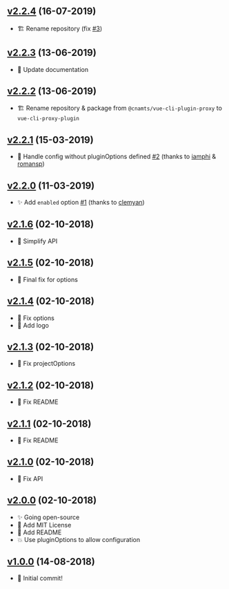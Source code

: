 ## [v2.2.4](https://github.com/deraw/vue-cli-plugin-proxy/compare/v2.2.3...v2.2.4) (16-07-2019)

* 🏗 Rename repository (fix [#3](https://github.com/deraw/vue-cli-plugin-proxy/issues/3))

## [v2.2.3](https://github.com/deraw/vue-cli-plugin-proxy/compare/v2.2.2...v2.2.3) (13-06-2019)

* 📝 Update documentation

## [v2.2.2](https://github.com/deraw/vue-cli-plugin-proxy/compare/v2.2.1...v2.2.2) (13-06-2019)

* 🏗 Rename repository & package from `@cnamts/vue-cli-plugin-proxy` to `vue-cli-proxy-plugin`

## [v2.2.1](https://github.com/deraw/vue-cli-plugin-proxy/compare/v2.2.0...v2.2.1) (15-03-2019)

* 🐛 Handle config without pluginOptions defined [#2](https://github.com/deraw/vue-cli-plugin-proxy/pull/2) (thanks to [iamphi](https://github.com/iamphi) & [romansp](https://github.com/romansp))

## [v2.2.0](https://github.com/deraw/vue-cli-plugin-proxy/compare/v2.1.6...v2.2.0) (11-03-2019)

* ✨ Add `enabled` option [#1](https://github.com/deraw/vue-cli-plugin-proxy/pull/1) (thanks to [clemyan](https://github.com/clemyan))

## [v2.1.6](https://github.com/deraw/vue-cli-plugin-proxy/compare/v2.1.5...v2.1.6) (02-10-2018)

* 🐛 Simplify API

## [v2.1.5](https://github.com/deraw/vue-cli-plugin-proxy/compare/v2.1.4...v2.1.5) (02-10-2018)

* 🐛 Final fix for options

## [v2.1.4](https://github.com/deraw/vue-cli-plugin-proxy/compare/v2.1.3...v2.1.4) (02-10-2018)

* 🐛 Fix options
* 🍱 Add logo

## [v2.1.3](https://github.com/deraw/vue-cli-plugin-proxy/compare/v2.1.2...v2.1.3) (02-10-2018)

* 🐛 Fix projectOptions

## [v2.1.2](https://github.com/deraw/vue-cli-plugin-proxy/compare/v2.1.1...v2.1.2) (02-10-2018)

* 🐛 Fix README

## [v2.1.1](https://github.com/deraw/vue-cli-plugin-proxy/compare/v2.1.0...v2.1.1) (02-10-2018)

* 🐛 Fix README

## [v2.1.0](https://github.com/deraw/vue-cli-plugin-proxy/compare/v2.0.0...v2.1.0) (02-10-2018)

* 🐛 Fix API

## [v2.0.0](https://github.com/deraw/vue-cli-plugin-proxy/compare/v1.0.0...v2.0.0) (02-10-2018)

* ✨ Going open-source
* 📄 Add MIT License
* 📝 Add README
* 💥 Use pluginOptions to allow configuration

## [v1.0.0](https://github.com/deraw/vue-cli-plugin-proxy/compare/v0.0.0...v1.0.0) (14-08-2018)

* 🎉 Initial commit!
